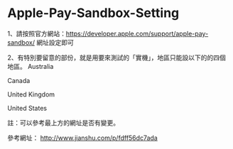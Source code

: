# Apple-Pay-Sandbox-Setting

1、請按照官方網站：https://developer.apple.com/support/apple-pay-sandbox/ 網址設定即可

2、有特別要留意的部份，就是用要來測試的「實機」，地區只能設以下的的四個地區。
Australia

Canada

United Kingdom

United States

註：可以參考最上方的網址是否有變更。

參考網址：
http://www.jianshu.com/p/fdff56dc7ada

